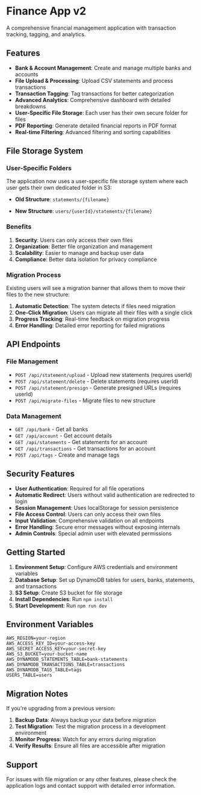 # Finance App v2

A comprehensive financial management application with transaction tracking, tagging, and analytics.

## Features

- **Bank & Account Management**: Create and manage multiple banks and accounts
- **File Upload & Processing**: Upload CSV statements and process transactions
- **Transaction Tagging**: Tag transactions for better categorization
- **Advanced Analytics**: Comprehensive dashboard with detailed breakdowns
- **User-Specific File Storage**: Each user has their own secure folder for files
- **PDF Reporting**: Generate detailed financial reports in PDF format
- **Real-time Filtering**: Advanced filtering and sorting capabilities

## File Storage System

### User-Specific Folders

The application now uses a user-specific file storage system where each user gets their own dedicated folder in S3:

- **Old Structure**: `statements/{filename}`

- **New Structure**: `users/{userId}/statements/{filename}`

### Benefits

1. **Security**: Users can only access their own files
2. **Organization**: Better file organization and management
3. **Scalability**: Easier to manage and backup user data
4. **Compliance**: Better data isolation for privacy compliance

### Migration Process

Existing users will see a migration banner that allows them to move their files to the new structure:

1. **Automatic Detection**: The system detects if files need migration
2. **One-Click Migration**: Users can migrate all their files with a single click
3. **Progress Tracking**: Real-time feedback on migration progress
4. **Error Handling**: Detailed error reporting for failed migrations

## API Endpoints

### File Management

- `POST /api/statement/upload` - Upload new statements (requires userId)
- `POST /api/statement/delete` - Delete statements (requires userId)
- `POST /api/statement/presign` - Generate presigned URLs (requires userId)
- `POST /api/migrate-files` - Migrate files to new structure

### Data Management

- `GET /api/bank` - Get all banks
- `GET /api/account` - Get account details
- `GET /api/statements` - Get statements for an account
- `GET /api/transactions` - Get transactions for an account
- `POST /api/tags` - Create and manage tags

## Security Features

- **User Authentication**: Required for all file operations
- **Automatic Redirect**: Users without valid authentication are redirected to login
- **Session Management**: Uses localStorage for session persistence
- **File Access Control**: Users can only access their own files
- **Input Validation**: Comprehensive validation on all endpoints
- **Error Handling**: Secure error messages without exposing internals
- **Admin Controls**: Special admin user with elevated permissions

## Getting Started

1. **Environment Setup**: Configure AWS credentials and environment variables
2. **Database Setup**: Set up DynamoDB tables for users, banks, statements, and transactions
3. **S3 Setup**: Create S3 bucket for file storage
4. **Install Dependencies**: Run `npm install`
5. **Start Development**: Run `npm run dev`

## Environment Variables

```env
AWS_REGION=your-region
AWS_ACCESS_KEY_ID=your-access-key
AWS_SECRET_ACCESS_KEY=your-secret-key
AWS_S3_BUCKET=your-bucket-name
AWS_DYNAMODB_STATEMENTS_TABLE=bank-statements
AWS_DYNAMODB_TRANSACTIONS_TABLE=transactions
AWS_DYNAMODB_TAGS_TABLE=tags
USERS_TABLE=users
```

## Migration Notes

If you're upgrading from a previous version:

1. **Backup Data**: Always backup your data before migration
2. **Test Migration**: Test the migration process in a development environment
3. **Monitor Progress**: Watch for any errors during migration
4. **Verify Results**: Ensure all files are accessible after migration

## Support

For issues with file migration or any other features, please check the application logs and contact support with detailed error information.
